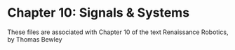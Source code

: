# Chapter 10: Signals & Systems
These files are associated with Chapter 10 of the text Renaissance Robotics, by Thomas Bewley
